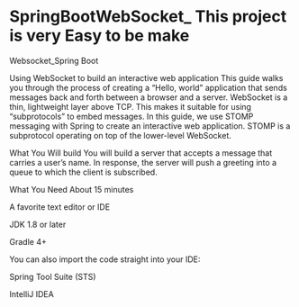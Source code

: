 # SpringBootWebSocket_ This project is very Easy to be make
Websocket_Spring Boot

Using WebSocket to build an interactive web application
This guide walks you through the process of creating a “Hello, world” application that sends messages back and forth between a browser and a server. WebSocket is a thin, lightweight layer above TCP. This makes it suitable for using “subprotocols” to embed messages. In this guide, we use STOMP messaging with Spring to create an interactive web application. STOMP is a subprotocol operating on top of the lower-level WebSocket.

What You Will build
You will build a server that accepts a message that carries a user’s name. In response, the server will push a greeting into a queue to which the client is subscribed.

What You Need
About 15 minutes

A favorite text editor or IDE

JDK 1.8 or later

Gradle 4+

You can also import the code straight into your IDE:

Spring Tool Suite (STS)

IntelliJ IDEA
